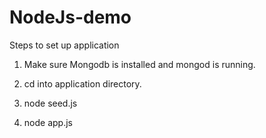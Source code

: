 NodeJs-demo
===========
Steps to set up application 

  1. Make sure Mongodb is installed and mongod is running.

  2. cd into application directory.

  3. node seed.js

  4. node app.js


